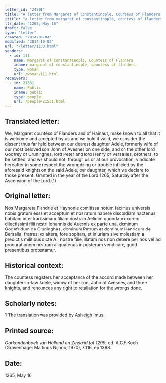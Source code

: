 ```yaml
---
letter_id: "24801"
title: "A letter from Margaret of Constantinople, Countess of Flanders (1265, May 16)"
ititle: "a letter from margaret of constantinople, countess of flanders (1265, may 16)"
ltr_date: "1265, May 16"
draft: false
type: "letter"
created: "2014-03-04"
modified: "2014-10-02"
url: "/letter/1100.html"
senders:
  - id: 111
    name: Margaret of Constantinople, Countess of Flanders
    iname: margaret of constantinople, countess of flanders
    type: woman
    url: /woman/111.html
receivers:
  - id: 21531
    name: Public
    iname: public
    type: people
    url: /people/21531.html
---
```

<h2> Translated letter:</h2>We, Margaret countess of Flanders and of Hainaut, make known to all that it is welcome and accepted by us and we hold it valid, we consider the dissent thus far held between our dearest daughter Adele, formerly wife of our most beloved son John of Avesnes on one side, and on the other lord Godfrey of Cruninghes, lord Peter and lord Henry of Versailles, brothers, to be settled, and we should not, through us or at our provocation, vindicate hereafter in some respect the wrongdoing or trouble inflicted by the aforesaid knights on the said Adele, our daughter, which we declare to those present.
	Granted in the year of the Lord 1265, Saturday after the Ascension of the Lord.(1)
<h2 class="mt-4"> Original letter:</h2>Nos Margareta Flandrie et Haynonie comitissa notum facimus universis nobis gratum esse et acceptum et nos ratum habere discordiam hactenus habitam inter karissimam filiam nostram Aelidim quondam uxorem dilectissimi filii nostri Iohannis de Auesnis ex parte una, dominum Godefridum de Cruninghes, dominum Petrum et dominum Henricum de Bersalia, fratres, ex altera, fore sopitam, et iniuriam sive molestiam a predictis militibus dicte A., nostre filie, illatam nos non debere per nos vel ad procurationem nostram aliquatenus in posterum vendicare, quod presentibus protestamur.
<h2 class="mt-4"> Historical context:</h2>The countess registers her acceptance of the accord made between her daughter-in-law Adele, widow of her son, John of Avesnes, and three knights, and renounces any right to retaliation for the wrongs done.
<h2 class="mt-4"> Scholarly notes:</h2>1 The translation was provided by Ashleigh Imus.
<h2 class="mt-4"> Printed source:</h2><p><em>Oorkondenboek van Holland en Zeeland tot 1299</em>, ed. A.C.F.Koch (Gravenhage: Martinus Nijhoo, 1970), 3.116, ep.1388.</p><h2 class="mt-4"> Date:</h2>1265, May 16
